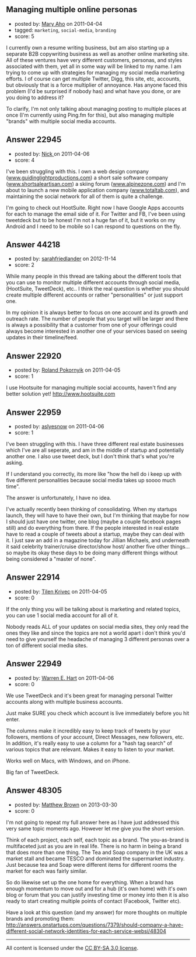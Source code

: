 ## Managing multiple online personas

- posted by: [Mary Aho](https://stackexchange.com/users/-1/9181-mary-aho) on 2011-04-04
- tagged: `marketing`, `social-media`, `branding`
- score: 5

I currently own a resume writing business, but am also starting up a separate B2B copywriting business as well as another online marketing site.  All of these ventures have very different customers, personas, and styles associated with them, yet all in some way will be linked to my name.  I am trying to come up with strategies for managing my social media marketing efforts.  I of course can get multiple Twitter, Digg, this site, etc, accounts, but obviously that is a force multiplier of annoyance.  Has anyone faced this problem (I'd be surprised if nobody has) and what have you done, or are you doing to address it?

To clarify, I'm not only talking about managing posting to multiple places at once (I'm currently using Ping.fm for this), but also managing multiple "brands" with multiple social media accounts.



## Answer 22945

- posted by: [Nick ](https://stackexchange.com/users/-1/1502-nick) on 2011-04-06
- score: 4

I've been struggling with this. I own a web design company (www.guidinglightproductions.com) a short sale software company (www.shortsaleartisan.com) a skiing forum (www.alpinezone.com) and I'm about to launch a new mobile application company (www.totaltab.com), and maintaining the social network for all of them is quite a challenge. 

I'm going to check out HootSuite. Right now I have Google Apps accounts for each to manage the email side of it. For Twitter and FB, I've been using tweetdeck but to be honest I'm not a huge fan of it, but it works on my Android and I need to be mobile so I can respond to questions on the fly. 




## Answer 44218

- posted by: [sarahfriedlander](https://stackexchange.com/users/-1/21526-sarahfriedlander) on 2012-11-14
- score: 2

While many people in this thread are talking about the different tools that you can use to monitor multiple different accounts through social media, (HootSuite, TweetDeck), etc.. I think the real question is whether you should create multiple different accounts or rather "personalities" or just support one.

In my opinion it is always better to focus on one account and its growth and outreach rate.  The number of people that you target will be larger and there is always a possibility that a customer from one of your offerings could always become interested in another one of your services based on seeing updates in their timeline/feed.




## Answer 22920

- posted by: [Roland Pokornyik](https://stackexchange.com/users/-1/7198-roland-pokornyik) on 2011-04-05
- score: 1

I use Hootsuite for managing multiple social accounts, haven't find any better solution yet! 
http://www.hootsuite.com




## Answer 22959

- posted by: [aslyesnow](https://stackexchange.com/users/-1/8563-aslyesnow) on 2011-04-06
- score: 1

I've been struggling with this. I have three different real estate businesses which I've are all seperate, and am in the middle of startup and potentially another one. I also use tweet deck, but I don't think that's what you're asking. 

If I understand you correctly, its more like "how the hell do i keep up with five different personalities because social media takes up soooo much time". 

The answer is unfortunately, I have no idea.

I've actually recently been thinking of consolidating. When my startups launch, they will have to have their own, but I'm thinking that maybe for now I should just have one twitter, one blog (maybe a couple facebook pages still) and do everything from there. If the people interested in real estate have to read a couple of tweets about a startup, maybe they can deal with it. I just saw an add in a magazine today for Jillian Michaels, and underneath it said celebrity trainer/cruise director/show host/ another five other things... so maybe its okay these days to be doing many different things without being considered a "master of none".


## Answer 22914

- posted by: [Tilen Krivec](https://stackexchange.com/users/-1/19852-tilen-krivec) on 2011-04-05
- score: 0

If the only thing you will be talking about is marketing and related topics, you can use 1 social media account for all of it. 

Nobody reads ALL of your updates on social media sites, they only read the ones they like and since the topics are not a world apart i don't think you'd need to give yourself the headache of managing 3 different personas over a ton of different social media sites. 


## Answer 22949

- posted by: [Warren E. Hart](https://stackexchange.com/users/-1/2058-warren-e-hart) on 2011-04-06
- score: 0

We use TweetDeck and it's been great for managing personal Twitter accounts along with multiple business accounts.

Just make SURE you check which account is live immediately before you hit enter.

The columns make it incredibly easy to keep track of tweets by your followers, mentions of your account, Direct Messages, new followers, etc. In addition, it's really easy to use a column for a "hash tag search" of various topics that are relevant. Makes it easy to listen to your market. 

Works well on Macs, with Windows, and on iPhone. 

Big fan of TweetDeck. 




## Answer 48305

- posted by: [Matthew Brown](https://stackexchange.com/users/-1/24003-matthew-brown) on 2013-03-30
- score: 0

I'm not going to repeat my full answer here as I have just addressed this very same topic moments ago. However let me give you the short version.

Think of each project, each self, each topic as a brand. The you-as-brand is multifaceted just as you are in real life. There is no harm in being a brand that does more than one thing. The Tea and Soap company in the UK was a market stall and became TESCO and dominated the supermarket industry. Just because tea and Soap were different items for different rooms the market for each was fairly similar.

So do likewise set up the one home for everything. When a brand has enough momentum to move out and for a hub (it's own home) with it's own blog or forum that you can justify investing time or money into then it is also ready to start creating multiple points of contact (Facebook, Twitter etc).

Have a look at this question (and my answer) for more thoughts on multiple brands and promoting them: http://answers.onstartups.com/questions/7379/should-company-a-have-different-social-network-identities-for-each-service-websi/48304



---

All content is licensed under the [CC BY-SA 3.0 license](https://creativecommons.org/licenses/by-sa/3.0/).
